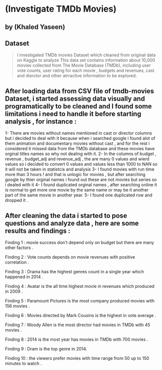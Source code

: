 # (Investigate TMDb Movies)
## by (Khaled Yaseen)


## Dataset

> I investigated TMDb movies Dataset which cleaned from original data on Kaggle to analyze This data set contains information about 10,000 movies collected from The Movie Database (TMDb), including user vote counts, user rating for each movie , budgets and revenues, cast and dierctor and other atrractive information to be explored.


## After loading data from CSV file of tmdb-movies Dataset, i started assessing data visually and programatically to be cleaned and I found some limitations i need to handle it before starting analysis , for instance : 

1- There are movies without names mentioned in cast or director columns but i decided to deal with it because when i searched google i found alot of them animation and documentary movies without cast , and for the rest i considered it missed data from the TMDb database and these movies have orginal titles names so why not dealing with it.
2- In the columns of budget , revenue , budget_adj and revenue_adj , the are many 0 values and wierd values so i decided to convert 0 values and values less than 1000 to NAN so it will not be taken in statistcis and analysis
3- I found movies with run time more than 3 hours ! and that is unlogic for movies , but after searching google by thier orginal names i found out these are not movies but series so i dealed with it
4- I found duplicated orginal names , after searching online it is normal to get more one movie by the same name or may be it another part of the same movie in another year.
5- I found one duplicated row and dropped it .


## After cleaning the data i started to pose questions and analyze data , here are some results and findings :

Finding 1 : movie success don't depend only on budget but there are many other factors .

Finding 2 : Vote counts depends on movie revenues with positive correlation .

Finding 3 : Drama has the highest genres count in a single year which happened in 2014 .

Finding 4 : Avatar is the all time highest movie in revenues which produced in 2009 .

Finding 5 : Paramount Pictures is the most company produced movies with 156 movies .

Finding 6 : Movies directed by Mark Cousins is the highest in vote average .

Finding 7 : Woody Allen is the most director had movies in TMDb with 45 movies .

Finding 8 : 2014 is the most year has movies in TMDb with 700 movies .

Finding 9 : Dram is the top genre in 2014.

Finding 10 : the viewers prefer movies with time range from 50 up to 150 minutes to watch .